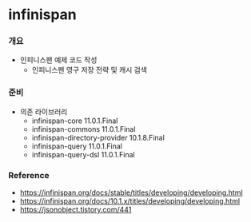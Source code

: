 # infinispan 

### 개요
* 인피니스팬 예제 코드 작성
    - 인피니스팬 영구 저장 전략 및 캐시 검색

### 준비
- 의존 라이브러리
    - infinispan-core 11.0.1.Final
    - infinispan-commons 11.0.1.Final
    - infinispan-directory-provider 10.1.8.Final
    - infinispan-query 11.0.1.Final
    - infinispan-query-dsl 11.0.1.Final

### Reference
* https://infinispan.org/docs/stable/titles/developing/developing.html
* https://infinispan.org/docs/10.1.x/titles/developing/developing.html
* https://jsonobject.tistory.com/441
